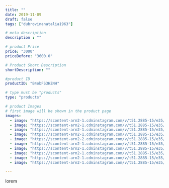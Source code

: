 ```yaml
---
title: ""
date: 2019-11-09
draft: false
tags: ["dubrovinanatalia1963"]

# meta description
description : ""

# product Price
price: "3000"
priceBefore: "3600.0"

# Product Short Description
shortDescription: ""

#product ID
productID: "B4obFS3HZNH"

# type must be "products"
type: "products"

# product Images
# first image will be shown in the product page
images:
  - image: "https://scontent-arn2-1.cdninstagram.com/v/t51.2885-15/e35/75349302_151498436243803_8338990843785793374_n.jpg?_nc_ht=scontent-arn2-1.cdninstagram.com&_nc_cat=107&_nc_ohc=VsGkF90h-ZgAX_xmBV5&tp=1&oh=ea9d8367d467f88e63a0ebbc7a541420&oe=6060DDD5&ig_cache_key=MjE3MzEwNTkyODMzMzQyNzU2OA%3D%3D.2"
  - image: "https://scontent-arn2-1.cdninstagram.com/v/t51.2885-15/e35/75306168_2388472994745489_7753775331974175617_n.jpg?_nc_ht=scontent-arn2-1.cdninstagram.com&_nc_cat=109&_nc_ohc=FL2V55tOi3gAX_u7B_v&tp=1&oh=14e423e3d8ca3a040f9c7dd37aa15166&oe=605FD730&ig_cache_key=MjE3MzEwNTkyODM3NTYyMDE2Nw%3D%3D.2"
  - image: "https://scontent-arn2-1.cdninstagram.com/v/t51.2885-15/e35/72746964_192093805284467_464290944208587893_n.jpg?_nc_ht=scontent-arn2-1.cdninstagram.com&_nc_cat=111&_nc_ohc=qvBTFo8PBXUAX9mDjAs&tp=1&oh=5f7f91795e9f15ad8fae557fdc689d0f&oe=605E418A&ig_cache_key=MjE3MzEwNTkyODM1ODYxMTQwNQ%3D%3D.2"
  - image: "https://scontent-arn2-1.cdninstagram.com/v/t51.2885-15/e35/74340952_2440920939296389_1191213816600216651_n.jpg?_nc_ht=scontent-arn2-1.cdninstagram.com&_nc_cat=101&_nc_ohc=sNdGw5jG7u4AX9DKlqx&tp=1&oh=1f4a6632d0015e410cf8c972b059ce6f&oe=605FC255&ig_cache_key=MjE3MzEwNTkyODM4NDAxMTE4NQ%3D%3D.2"
  - image: "https://scontent-arn2-2.cdninstagram.com/v/t51.2885-15/e35/72780550_2507955149447984_7989247432245077593_n.jpg?_nc_ht=scontent-arn2-2.cdninstagram.com&_nc_cat=108&_nc_ohc=KyugseDMqxQAX9s2JVK&se=7&tp=1&oh=503f0096bed973b9c5384133427f9d40&oe=605F9AD9&ig_cache_key=MjE3MzEwNTkyODM1MDIxMzAwMA%3D%3D.2"
  - image: "https://scontent-arn2-1.cdninstagram.com/v/t51.2885-15/e35/73320891_101618867932609_8617243459769205493_n.jpg?_nc_ht=scontent-arn2-1.cdninstagram.com&_nc_cat=101&_nc_ohc=nv58RpVmYqkAX8ZSvee&se=7&tp=1&oh=a6061546638f5e708053e019bdf0c1cc&oe=60617E62&ig_cache_key=MjE3MzEwNTkyODM5MjM1MzE0Mg%3D%3D.2"
  - image: "https://scontent-arn2-1.cdninstagram.com/v/t51.2885-15/e35/76994597_712714589237755_380569965957374637_n.jpg?_nc_ht=scontent-arn2-1.cdninstagram.com&_nc_cat=107&_nc_ohc=pwdUYFboacAAX9V44Ry&se=7&tp=1&oh=be8d4ac6c2321b1941d426482285e20a&oe=60612385&ig_cache_key=MjE3MzEwNTkyODQwMDU5NjAxMg%3D%3D.2"
  - image: "https://scontent-arn2-1.cdninstagram.com/v/t51.2885-15/e35/70655456_421943762069056_1441798985693233524_n.jpg?_nc_ht=scontent-arn2-1.cdninstagram.com&_nc_cat=104&_nc_ohc=N9Su8RkSAVoAX-N-jM6&se=7&tp=1&oh=dbadd5dd17c412a3c6daf15543b3b2cf&oe=6060215D&ig_cache_key=MjE3MzEwNTkyODM0MTgzNzkxNA%3D%3D.2"
  - image: "https://scontent-arn2-1.cdninstagram.com/v/t51.2885-15/e35/71719150_571704500268259_4214962362288573039_n.jpg?_nc_ht=scontent-arn2-1.cdninstagram.com&_nc_cat=107&_nc_ohc=-3uzxJjVYx4AX8_cz-s&se=7&tp=1&oh=ca905718e9b828fa3132ed303cdc83b8&oe=605E80DA&ig_cache_key=MjE3MzEwNTkyODM2NzEzODExOA%3D%3D.2"
  - image: "https://scontent-arn2-1.cdninstagram.com/v/t51.2885-15/e35/71524405_121707422590359_8198780145277891340_n.jpg?_nc_ht=scontent-arn2-1.cdninstagram.com&_nc_cat=103&_nc_ohc=kqob3UIRX2AAX_HBvbc&se=7&tp=1&oh=7956414ebe3838bdbf09b9a8ff12ff49&oe=60604129&ig_cache_key=MjE3MzEwNTkyODM3NTQwNDU2Mw%3D%3D.2"

---
```

lorem
